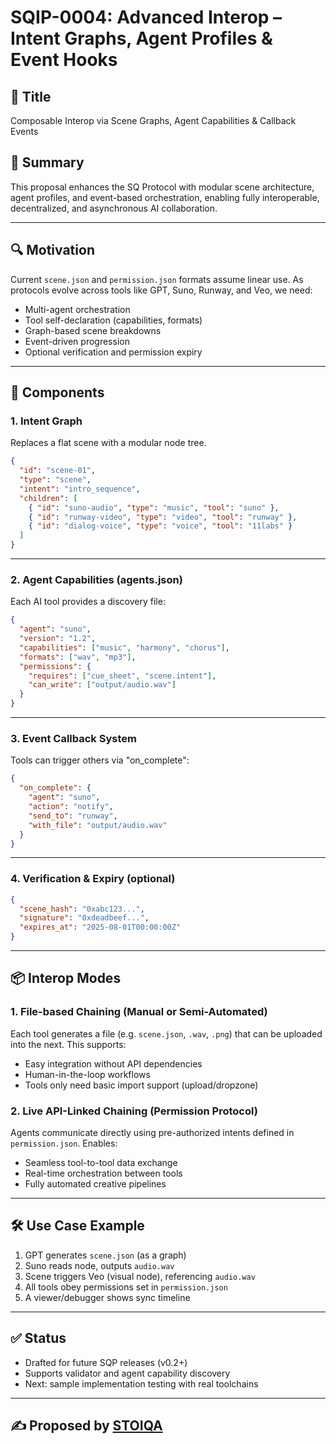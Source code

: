 # SQIP-0004: Advanced Interop – Intent Graphs, Agent Profiles & Event Hooks

## 📌 Title
Composable Interop via Scene Graphs, Agent Capabilities & Callback Events

## 🧠 Summary
This proposal enhances the SQ Protocol with modular scene architecture, agent profiles, and event-based orchestration, enabling fully interoperable, decentralized, and asynchronous AI collaboration.

---

## 🔍 Motivation

Current `scene.json` and `permission.json` formats assume linear use. As protocols evolve across tools like GPT, Suno, Runway, and Veo, we need:

- Multi-agent orchestration
- Tool self-declaration (capabilities, formats)
- Graph-based scene breakdowns
- Event-driven progression
- Optional verification and permission expiry

---

## 🔗 Components

### 1. Intent Graph

Replaces a flat scene with a modular node tree.

```json
{
  "id": "scene-01",
  "type": "scene",
  "intent": "intro_sequence",
  "children": [
    { "id": "suno-audio", "type": "music", "tool": "suno" },
    { "id": "runway-video", "type": "video", "tool": "runway" },
    { "id": "dialog-voice", "type": "voice", "tool": "11labs" }
  ]
}
```

---

### 2. Agent Capabilities (agents.json)

Each AI tool provides a discovery file:

```json
{
  "agent": "suno",
  "version": "1.2",
  "capabilities": ["music", "harmony", "chorus"],
  "formats": ["wav", "mp3"],
  "permissions": {
    "requires": ["cue_sheet", "scene.intent"],
    "can_write": ["output/audio.wav"]
  }
}
```

---

### 3. Event Callback System

Tools can trigger others via "on_complete":

```json
{
  "on_complete": {
    "agent": "suno",
    "action": "notify",
    "send_to": "runway",
    "with_file": "output/audio.wav"
  }
}
```

---

### 4. Verification & Expiry (optional)

```json
{
  "scene_hash": "0xabc123...",
  "signature": "0xdeadbeef...",
  "expires_at": "2025-08-01T00:00:00Z"
}
```

---

## 📦 Interop Modes

### 1. File-based Chaining (Manual or Semi-Automated)

Each tool generates a file (e.g. `scene.json`, `.wav`, `.png`) that can be uploaded into the next. This supports:

- Easy integration without API dependencies
- Human-in-the-loop workflows
- Tools only need basic import support (upload/dropzone)

### 2. Live API-Linked Chaining (Permission Protocol)

Agents communicate directly using pre-authorized intents defined in `permission.json`. Enables:

- Seamless tool-to-tool data exchange
- Real-time orchestration between tools
- Fully automated creative pipelines

---

## 🛠 Use Case Example

1. GPT generates `scene.json` (as a graph)
2. Suno reads node, outputs `audio.wav`
3. Scene triggers Veo (visual node), referencing `audio.wav`
4. All tools obey permissions set in `permission.json`
5. A viewer/debugger shows sync timeline

---

## ✅ Status

- Drafted for future SQP releases (v0.2+)
- Supports validator and agent capability discovery
- Next: sample implementation testing with real toolchains

---

## ✍️ Proposed by [STOIQA](https://github.com/STOIQA)
